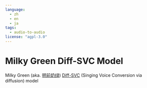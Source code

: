 ```yaml
---
language: 
  - zh
  - en
  - ja
tags:
  - audio-to-audio
license: "agpl-3.0"
---
```


# Milky Green Diff-SVC Model

Milky Green (aka. [明前奶绿](https://space.bilibili.com/2132180406)) [Diff-SVC](https://github.com/prophesier/diff-svc) (Singing Voice Conversion via diffusion) model